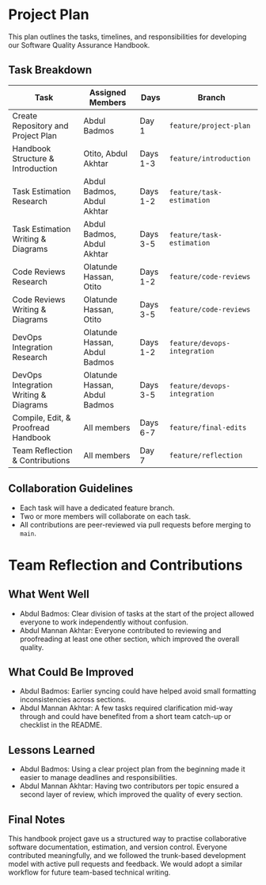 # Project Plan

This plan outlines the tasks, timelines, and responsibilities for developing our Software Quality Assurance Handbook.

## Task Breakdown

| Task                                   | Assigned Members                 | Days     | Branch                           |
|----------------------------------------|----------------------------------|----------|----------------------------------|
| Create Repository and Project Plan     | Abdul Badmos                     | Day 1    | `feature/project-plan`           |
| Handbook Structure & Introduction      | Otito, Abdul Akhtar              | Days 1-3 | `feature/introduction`           |
| Task Estimation Research               | Abdul Badmos, Abdul Akhtar       | Days 1-2 | `feature/task-estimation`        |
| Task Estimation Writing & Diagrams     | Abdul Badmos, Abdul Akhtar       | Days 3-5 | `feature/task-estimation`        |
| Code Reviews Research                  | Olatunde Hassan, Otito           | Days 1-2 | `feature/code-reviews`           |
| Code Reviews Writing & Diagrams        | Olatunde Hassan, Otito           | Days 3-5 | `feature/code-reviews`           |
| DevOps Integration Research            | Olatunde Hassan, Abdul Badmos    | Days 1-2 | `feature/devops-integration`     |
| DevOps Integration Writing & Diagrams  | Olatunde Hassan, Abdul Badmos    | Days 3-5 | `feature/devops-integration`     |
| Compile, Edit, & Proofread Handbook    | All members                      | Days 6-7 | `feature/final-edits`            |
| Team Reflection & Contributions        | All members                      | Day 7    | `feature/reflection`             |

## Collaboration Guidelines
- Each task will have a dedicated feature branch.
- Two or more members will collaborate on each task.
- All contributions are peer-reviewed via pull requests before merging to `main`.

# Team Reflection and Contributions

## What Went Well

- Abdul Badmos: Clear division of tasks at the start of the project allowed everyone to work independently without confusion.
- Abdul Mannan Akhtar: Everyone contributed to reviewing and proofreading at least one other section, which improved the overall quality.

## What Could Be Improved

- Abdul Badmos: Earlier syncing could have helped avoid small formatting inconsistencies across sections.
- Abdul Mannan Akhtar: A few tasks required clarification mid-way through and could have benefited from a short team catch-up or checklist in the README.

## Lessons Learned

- Abdul Badmos: Using a clear project plan from the beginning made it easier to manage deadlines and responsibilities.
- Abdul Mannan Akhtar: Having two contributors per topic ensured a second layer of review, which improved the quality of every section.


## Final Notes

This handbook project gave us a structured way to practise collaborative software documentation, estimation, and version control. Everyone contributed meaningfully, and we followed the trunk-based development model with active pull requests and feedback. We would adopt a similar workflow for future team-based technical writing.
